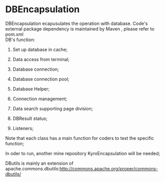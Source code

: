# DBEncapsulation

DBEncapsulation ecapusulates the operation with database.
Code's external package dependency is maintained by Maven , please refer to pom.xml<br>
DB's function: 

1. Set up database in cache;

2. Data access from terminal;

3. Database connection;

4. Database connection pool;

5. Database Helper;

6. Connection management;

7. Data search supporting page division;

8. DBResult status;

9. Listeners;

Note that each class has a main function for coders to test the specific function;

In oder to run, another mine repository KyroEncapsulation will be needed;

DButils is mainly an extension of apache.commons.dbutils:http://commons.apache.org/proper/commons-dbutils/

